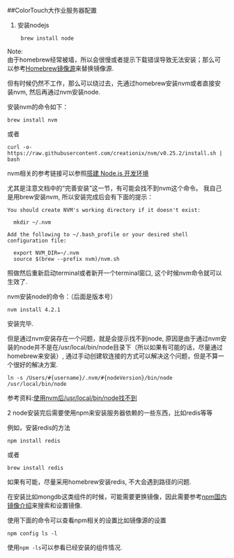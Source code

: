 ##ColorTouch大作业服务器配置
1. 安装nodejs

		brew install node
		
Note:		
由于homebrew经常被墙，所以会很慢或者提示下载错误导致无法安装；那么可以参考[Homebrew镜像源](http://heepo.github.io/%E5%B7%A5%E5%85%B7/2015/08/05/Homebrew-Mirror-Links.html)来替换镜像源.

但有时候仍然不工作，那么可以绕过去，先通过homebrew安装nvm或者直接安装nvm, 然后再通过nvm安装node.

安装nvm的命令如下：
	
	brew install nvm

或者
	
	curl -o- https://raw.githubusercontent.com/creationix/nvm/v0.25.2/install.sh | bash
	
nvm相关的参考链接可以参照[搭建 Node.js 开发环境](https://github.com/alsotang/node-lessons/tree/master/lesson0)

尤其是注意文档中的“完善安装”这一节，有可能会找不到nvm这个命令。
我自己是用brew安装nvm, 所以安装完成后会有下面的提示：

	You should create NVM's working directory if it doesn't exist:
	
	  mkdir ~/.nvm
	
	Add the following to ~/.bash_profile or your desired shell
	configuration file:
	
	  export NVM_DIR=~/.nvm
	  source $(brew --prefix nvm)/nvm.sh	
	  
照做然后重新启动terminal或者新开一个terminal窗口, 这个时候nvm命令就可以生效了.	  

nvm安装node的命令：（后面是版本号）
	
	nvm install 4.2.1

安装完毕.

但是通过nvm安装存在一个问题，就是会提示找不到node, 原因是由于通过nvm安装的node并不是在/usr/local/bin/node目录下（所以如果有可能的话，尽量通过homebrew来安装）, 通过手动创建软连接的方式可以解决这个问题，但是不算一个很好的解决方案.

	ln -s /Users/#{username}/.nvm/#{nodeVersion}/bin/node /usr/local/bin/node

参考资料:[使用nvm后/usr/local/bin/node找不到](http://segmentfault.com/q/1010000002289323)

2 node安装完后需要使用npm来安装服务器依赖的一些东西，比如redis等等

例如，安装redis的方法

	npm install redis
	
或者

    brew install redis	
    
如果有可能，尽量采用homebrew安装redis, 不大会遇到路径的问题.    
	
在安装比如mongdb这类组件的时候，可能需要更换镜像，因此需要参考[npm国内镜像介绍](https://cnodejs.org/topic/4f9904f9407edba21468f31e)来搜索和设置镜像.

使用下面的命令可以查看npm相关的设置比如镜像源的设置
	
	npm config ls -l	
	
使用`npm -ls`可以参看已经安装的组件情况.	